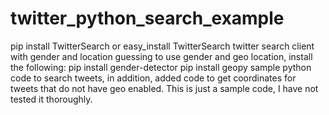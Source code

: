 # twitter_python_search_example
pip install TwitterSearch or easy_install TwitterSearch
twitter search client with gender and location guessing
to use gender and geo location, install the following:
pip install gender-detector
pip install geopy
sample python code to search tweets, in addition, added code to get coordinates for tweets that do not have geo enabled.
This is just a sample code, I have not tested it thoroughly.

